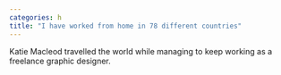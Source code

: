 ```yaml
---
categories: h
title: "I have worked from home in 78 different countries"
---
```

Katie Macleod travelled the world while managing to keep working as a freelance graphic designer.